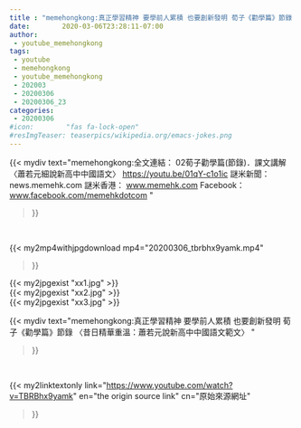 ```yaml
---
title : "memehongkong:真正學習精神 要學前人累積 也要創新發明 荀子《勸學篇》節錄 〈昔日精華重溫：蕭若元說新高中中國語文範文〉 "
date:        2020-03-06T23:28:11-07:00
author:
 - youtube_memehongkong
tags:
 - youtube
 - memehongkong
 - youtube_memehongkong
 - 202003
 - 20200306
 - 20200306_23
categories:
 - 20200306
#icon:        "fas fa-lock-open"
#resImgTeaser: teaserpics/wikipedia.org/emacs-jokes.png
---
```


{{< mydiv text="memehongkong:全文連結： 02荀子勸學篇(節錄)．課文講解〈蕭若元細說新高中中國語文〉 https://youtu.be/01qY-c1o1ic  謎米新聞：news.memehk.com 謎米香港： www.memehk.com Facebook：www.facebook.com/memehkdotcom "
>}}
<br>


{{< my2mp4withjpgdownload mp4="20200306_tbrbhx9yamk.mp4"
>}}

{{< my2jpgexist "xx1.jpg" >}}<br>
{{< my2jpgexist "xx2.jpg" >}}<br>
{{< my2jpgexist "xx3.jpg" >}}<br>



{{< mydiv text="memehongkong:真正學習精神 要學前人累積 也要創新發明 荀子《勸學篇》節錄 〈昔日精華重溫：蕭若元說新高中中國語文範文〉 "
>}}
<br>

{{< my2linktextonly link="https://www.youtube.com/watch?v=TBRBhx9yamk"
en="the origin source link" cn="原始來源網址"
>}}


<br>

